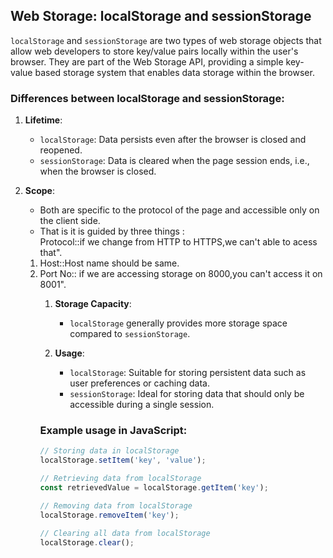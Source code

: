 ## Web Storage: localStorage and sessionStorage

`localStorage` and `sessionStorage` are two types of web storage objects that allow web developers to store key/value pairs locally within the user's browser. They are part of the Web Storage API, providing a simple key-value based storage system that enables data storage within the browser.

### Differences between localStorage and sessionStorage:

1. **Lifetime**:
   - `localStorage`: Data persists even after the browser is closed and reopened.
   - `sessionStorage`: Data is cleared when the page session ends, i.e., when the browser is closed.

2. **Scope**:
   - Both are specific to the protocol of the page and accessible only on the client side.
   - That is it is guided by three things :
   <ol>
   <ii>Protocol::if we change from HTTP to HTTPS,we can't able to acess that".</li>
   <li>Host::Host name should be same.</li>
   <li>Port No:: if we are accessing storage on 8000,you can't access it on 8001".</li>
   <ol>

3. **Storage Capacity**:
   - `localStorage` generally provides more storage space compared to `sessionStorage`.

4. **Usage**:
   - `localStorage`: Suitable for storing persistent data such as user preferences or caching data.
   - `sessionStorage`: Ideal for storing data that should only be accessible during a single session.

### Example usage in JavaScript:

```javascript
// Storing data in localStorage
localStorage.setItem('key', 'value');

// Retrieving data from localStorage
const retrievedValue = localStorage.getItem('key');

// Removing data from localStorage
localStorage.removeItem('key');

// Clearing all data from localStorage
localStorage.clear();
